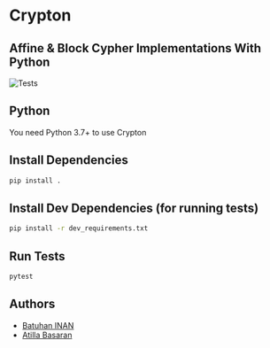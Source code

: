 # Crypton

## Affine & Block Cypher Implementations With Python

![Tests](https://github.com/batuhaninan/Crypton/actions/workflows/tests.yml/badge.svg)

## Python

You need Python 3.7+ to use Crypton

## Install Dependencies
```bash
pip install .
```

## Install Dev Dependencies (for running tests)
```bash
pip install -r dev_requirements.txt
```

## Run Tests
```bash
pytest
```


## Authors

* [Batuhan INAN](https://github.com/batuhaninan)
* [Atilla Basaran](https://github.com/atilla525)
